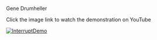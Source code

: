 Gene Drumheller

Click the image link to watch the demonstration on YouTube


[![InterruptDemo](https://img.youtube.com/vi/p7kc-kWkL6U/0.jpg)](https://www.youtube.com/watch?v=p7kc-kWkL6U)
